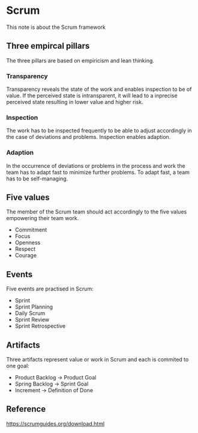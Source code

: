 # Scrum

This note is about the Scrum framework

## Three empircal pillars

The three pillars are based on empiricism and lean thinking. 

### Transparency

Transparency reveals the state of the work and enables inspection to be of value. If the perceived state is intransparent, it will lead to a inprecise perceived state resulting in lower value and higher risk.

### Inspection

The work has to be inspected frequently to be able to adjust accordingly in the case of deviations and problems. Inspection enables adaption.

### Adaption

In the occurrence of deviations or problems in the process and work the team has to adapt fast to minimize further problems. To adapt fast, a team has to be self-managing. 

## Five values

The member of the Scrum team should act accordingly to the five values empowering their team work.

* Commitment
* Focus
* Openness
* Respect
* Courage

## Events

Five events are practised in Scrum:

* Sprint
* Sprint Planning
* Daily Scrum
* Sprint Review
* Sprint Retrospective

## Artifacts

Three artifacts represent value or work in Scrum and each is commited to one goal:

* Product Backlog -> Product Goal
* Spring Backlog -> Sprint Goal
* Increment -> Definition of Done 

## Reference

<https://scrumguides.org/download.html>
